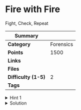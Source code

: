 # Fire with Fire

Fight, Check, Repeat

| Summary              |           |
| -------------------- | --------- |
| **Category**         | Forensics |
| **Points**           | 1500      |
| **Links**            |           |
| **Files**            |           |
| **Difficulty (1-5)** | 2         |
| **Tags**             |           |

<details>
  <summary>Hint 1</summary>

Use a program to automate the unzipping process.

</details>

<details>
<summary>Solution</summary>
  
### Use a scripting langauge to automate the unzipping process.
    
```py copy
from zipfile import ZipFile

zipObj = ZipFile('Zipped2048.zip', 'w')
for i in range(0,2047):
zipObj = ZipFile('Zipped'+str(2048-i)+'.zip', 'w')
zipObj.extractall()
zipObj.close()

zipObj.close()

````

### Code to Generate the Zip Files:

```py copy
from zipfile import ZipFile

zipObj = ZipFile('Zipped0.zip', 'w')
zipObj.write('nicetry.txt')
for i in range(1,2049):
    zipObj = ZipFile('Zipped'+str(i)+'.zip', 'w')
    zipObj.write('Zipped'+str(i-1)+'.zip')
    zipObj.close()
````

<details>
<summary>Disclose answer ?</summary>

```copy
hexCTF{It_W@S_S0_E@SY}
```

</details>

</details>

